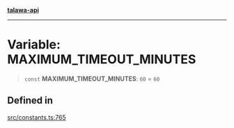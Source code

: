 [**talawa-api**](../../README.md)

***

# Variable: MAXIMUM\_TIMEOUT\_MINUTES

> `const` **MAXIMUM\_TIMEOUT\_MINUTES**: `60` = `60`

## Defined in

[src/constants.ts:765](https://github.com/Suyash878/talawa-api/blob/e4413cec641a837926071678fed3c7f67234e31e/src/constants.ts#L765)
